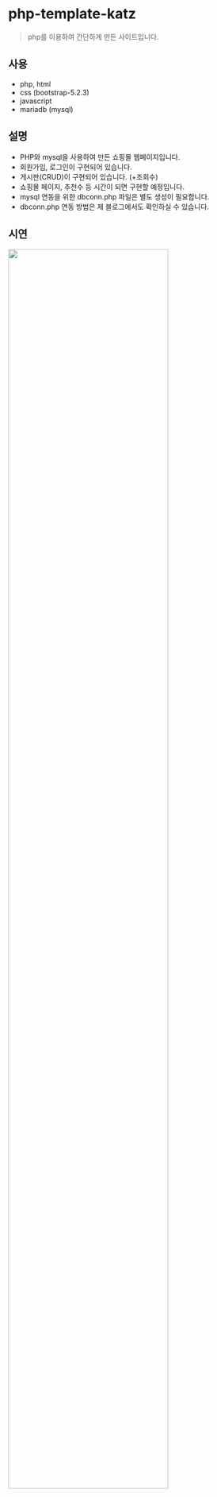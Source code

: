 # php-template-katz

> php를 이용하여 간단하게 만든 사이트입니다.

## 사용

- php, html
- css (bootstrap-5.2.3)
- javascript
- mariadb (mysql)

## 설명

- PHP와 mysql을 사용하여 만든 쇼핑몰 웹페이지입니다.
- 회원가입, 로그인이 구현되어 있습니다.
- 게시판(CRUD)이 구현되어 있습니다. (+조회수)
- 쇼핑몰 페이지, 추천수 등 시간이 되면 구현할 예정입니다.
- mysql 연동을 위한 dbconn.php 파일은 별도 생성이 필요합니다.
- dbconn.php 연동 방법은 제 블로그에서도 확인하실 수 있습니다.

## 시연

<img width="80%" src="https://user-images.githubusercontent.com/97138841/209434430-2c8f2faf-6a6b-4b7c-aa2b-533157371729.gif"/>
